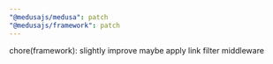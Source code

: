```yaml
---
"@medusajs/medusa": patch
"@medusajs/framework": patch
---
```


chore(framework): slightly improve maybe apply link filter middleware
